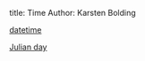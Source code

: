 title: Time 
Author: Karsten Bolding

[datetime](https://wavebitscientific.github.io/datetime-fortran/)

[Julian day](https://en.wikipedia.org/wiki/Julian_day)

